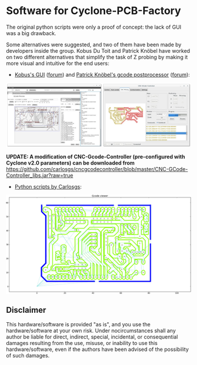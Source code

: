 Software for Cyclone-PCB-Factory  
===================

The original python scripts were only a proof of concept: the lack of GUI was a big drawback.  

Some alternatives were suggested, and two of them have been made by developers inside the group. Kobus Du Toit and Patrick Knöbel have worked on two different alternatives that simplify the task of Z probing by making it more visual and intuitive for the end users:  

* [Kobus's GUI](https://www.dropbox.com/sh/k7p896n0upv29u1/1T_lcIZDnH/prototypeGui2) ([forum](https://groups.google.com/forum/#!msg/cyclone-pcb-factory/S3m1baPzwRk/DtyngGGJmBoJ)) and [Patrick Knöbel's gcode postprocessor](https://github.com/pknoe3lh/cncgcodecontroller/releases) ([forum](https://groups.google.com/forum/#!msg/cyclone-pcb-factory/ToTGIpXWUmA/gyQMDqDOXfUJ)):

![ScreenShot](Media/Cyclone_first_year_13_GUIs.jpg)

**UPDATE: A modification of CNC-Gcode-Controller (pre-configured with Cyclone v2.0 parameters) can be downloaded from** <https://github.com/carlosgs/cncgcodecontroller/blob/master/CNC-GCode-Controller_libs.jar?raw=true>


* [Python scripts by Carlosgs](PythonScripts/):

![ScreenShot](Media/Cyclone_v0.9.7_ViewGcode.jpg)


Disclaimer  
--
This hardware/software is provided "as is", and you use the hardware/software at your own risk. Under nocircumstances shall any author be liable for direct, indirect, special, incidental, or consequential damages resulting from the use, misuse, or inability to use this hardware/software, even if the authors have been advised of the possibility of such damages.  

